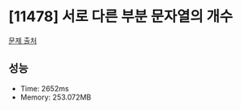 # [11478] 서로 다른 부분 문자열의 개수

[문제 출처](https://www.acmicpc.net/problem/11478)

## 성능

- Time: 2652ms
- Memory: 253.072MB